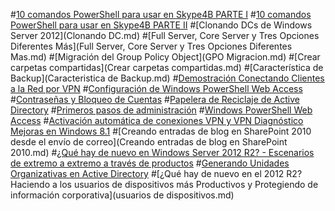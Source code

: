 ﻿#[10 comandos PowerShell para usar en Skype4B PARTE I](10-comandos-PowerShell-para-Skype4B-PARTE1.md)
#[10 comandos PowerShell para usar en Skype4B PARTE II](10-comandos-PowerShell-para-Skype4B-PARTE2.md)
#[Clonando DCs de Windows Server 2012](Clonando DC.md)
#[Full Server, Core Server y Tres Opciones Diferentes Más](Full Server, Core Server y Tres Opciones Diferentes Mas.md)
#[Migración del Group Policy Object](GPO Migracion.md)
#[Crear carpetas compartidas](Crear carpetas compartidas.md)
#[Característica de Backup](Caracteristica de Backup.md)
#[Demostración Conectando Clientes a la Red por VPN](Conectando-Clientes-por-VPN.md)
#[Configuración de Windows PowerShell Web Access](Configuracion-de-WPWA.md)
#[Contraseñas y Bloqueo de Cuentas](Contrasenas-y-Bloqueo-de-Cuentas.md)
#[Papelera de Reciclaje de Active Directory](Papelera-de-Reciclaje-de-AD.md)
#[Primeros pasos de administración](Primeros-pasos-de-administracion.md)
#[Windows PowerShell Web Access](Windows-PowerShell-Web-Access.md)
#[Activación automática de conexiones VPN y VPN Diagnóstico Mejoras en Windows 8.1](ActivacionAutoVPN.md)
#[Creando entradas de blog en SharePoint 2010 desde el envío de correo](Creando entradas de blog en SharePoint 2010.md)
#[¿Qué hay de nuevo en Windows Server 2012 R2? - Escenarios de extremo a extremo a través de productos](EscenariosDeExtremoAextremo.md)
#[Generando Unidades Organizativas en Active Directory](UnidadesOrgOnAD.md)
#[¿Qué hay de nuevo en el 2012 R2? Haciendo a los usuarios de dispositivos más Productivos y Protegiendo de información corporativa](usuarios de dispositivos.md)
